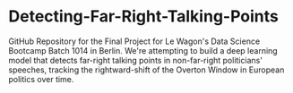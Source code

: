 # Detecting-Far-Right-Talking-Points
GitHub Repository for the Final Project for Le Wagon's Data Science Bootcamp Batch 1014 in Berlin. We're attempting to build a deep learning model that detects far-right talking points in non-far-right politicians' speeches, tracking the rightward-shift of the Overton Window in European politics over time.
